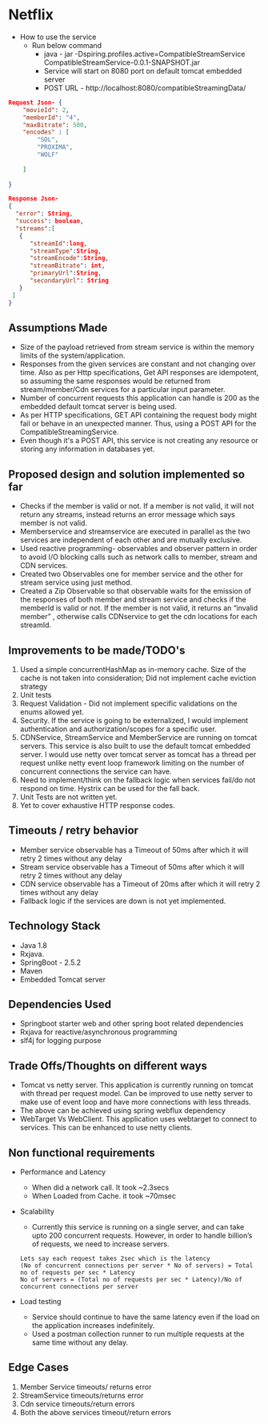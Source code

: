 # Netflix
* How to use the service
   * Run below command 
     * java - jar -Dspiring.profiles.active=CompatibleStreamService CompatibleStreamService-0.0.1-SNAPSHOT.jar
     * Service will start on 8080 port on default tomcat embedded server
     * POST URL - http://localhost:8080/compatibleStreamingData/
``` Json
Request Json- {
    "movieId": 2,
    "memberId": "4",
    "maxBitrate": 500,
    "encodes" : [
        "SOL",
        "PROXIMA",
        "WOLF"
        
    ]
    
}

Response Json-
{
  "error": String,
  "success": boolean,
  "streams":[
   {
      "streamId":long,
      "streamType":String,
      "streamEncode":String,
      "streamBitrate": int,
      "primaryUrl":String,
      "secondaryUrl": String
   }
 ]
}
```
## Assumptions Made

* Size of the payload retrieved from stream service is within the memory limits of the system/application.
* Responses from the given services are constant and not changing over time. Also as per Http specifications, Get API responses are idempotent, so assuming the same responses would be returned from stream/member/Cdn services for a particular input parameter.
* Number of concurrent requests this application can handle is 200 as the embedded default tomcat server is being used.
* As per HTTP specifications, GET API containing the request body might fail or behave in an unexpected manner. Thus, using a POST API for the CompatibleStreamingService. 
* Even though it's a POST API, this service is not creating any resource or storing any information in databases yet.  


## Proposed design and solution implemented so far

* Checks if the member is valid or not. If a member is not valid, it will not return any streams, instead returns an error message which says member is not valid.
* Memberservice and streamservice are executed in parallel as the two services are independent of each other and are mutually exclusive.
* Used reactive programming-  observables and observer pattern in order to avoid I/O blocking calls such as network calls to member, stream and CDN services. 
* Created two Observables one for member service and the other for stream service using just method. 
* Created a Zip Observable so that observable waits for the emission of the responses of both member and stream service and checks if the memberId is valid or not. If the member is not valid, it returns an “invalid member” , otherwise calls CDNservice to get the cdn locations for each streamId.

## Improvements to be made/TODO's
1. Used a simple concurrentHashMap as in-memory cache. Size of the cache is not taken into consideration; Did not implement cache eviction strategy
2. Unit tests
3. Request Validation - Did not implement specific validations on the enums allowed yet.
4. Security. If the service is going to be externalized, I would implement authentication and authorization/scopes for a specific user.
5. CDNService, StreamService and MemberService are running on tomcat servers. This service is also built to use the default tomcat embedded server. I would use netty over tomcat server as tomcat has a thread per request unlike netty event loop framework limiting on the number of concurrent connections the service can have.
6. Need to implement/think on the fallback logic when services fail/do not respond on time. Hystrix can be used for the fall back.
7. Unit Tests are not written yet.
8. Yet to cover exhaustive HTTP response codes.


## Timeouts / retry behavior
* Member service observable  has a Timeout of 50ms after which it will retry 2 times without any delay
* Stream service observable  has a Timeout of 50ms after which it will retry 2 times without any delay
* CDN service observable  has a Timeout of 20ms after which it will retry 2 times without any delay
* Fallback logic if the services are down is not yet implemented.

## Technology Stack
* Java 1.8 
* Rxjava. 
* SpringBoot - 2.5.2
* Maven 
* Embedded Tomcat server


## Dependencies Used
* Springboot starter web and other spring boot related dependencies
* Rxjava for reactive/asynchronous programming
* slf4j for logging purpose


## Trade Offs/Thoughts on different ways
* Tomcat vs netty server. This application is currently running on tomcat with thread per request model. Can be improved to use netty server to make use of event loop and have more connections with less threads. 
* The above can be achieved using spring webflux dependency 
* WebTarget Vs WebClient. This application uses webtarget to connect to services. This can be enhanced to use netty clients. 




## Non functional requirements
* Performance and Latency
  * When did a network call. It took ~2.3secs
  * When Loaded from Cache. it took ~70msec

* Scalability
	* Currently this service is running on a single server, and can take upto 200 concurrent requests. However, in order to handle billion’s of requests, we need to increase servers.
   ```
   Lets say each request takes 2sec which is the latency
   (No of concurrent connections per server * No of servers) = Total no of requests per sec * Latency
   No of servers = (Total no of requests per sec * Latency)/No of concurrent connections per server	
* Load testing
  * Service should continue to have the same latency even if the load on the application increases indefinitely.
  * Used a postman collection runner to run multiple requests at the same time without any delay. 
## Edge Cases
1. Member Service timeouts/ returns error 
2. StreamService timeouts/returns error
3. Cdn service timeouts/return errors
4. Both the above services timeout/return errors
 







